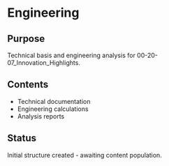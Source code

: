 # Engineering

## Purpose
Technical basis and engineering analysis for 00-20-07_Innovation_Highlights.

## Contents
- Technical documentation
- Engineering calculations
- Analysis reports

## Status
Initial structure created - awaiting content population.
